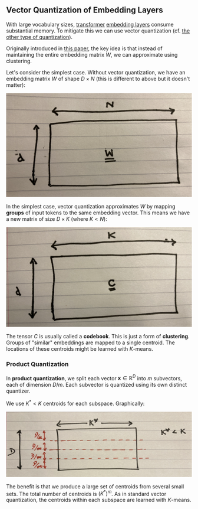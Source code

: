 ```toc
```

## Vector Quantization of Embedding Layers
With large vocabulary sizes, [transformer](Attention%20is%20All%20You%20Need.md) [embedding layers](On%20The%20GPT%20Embedding%20Layer.md) consume substantial memory. To mitigate this we can use vector quantization (cf. [the other type of quantization](../../Computing/Quantisation/Quantization%20in%20Neural%20Nets%20-%20Key%20Concepts.md)). 

Originally introduced in [this paper](https://lear.inrialpes.fr/pubs/2011/JDS11/jegou_searching_with_quantization.pdf), the key idea is that instead of maintaining the entire embedding matrix $W$, we can approximate using clustering.

Let's consider the simplest case. Without vector quantization, we have an embedding matrix $W$ of shape $D \times N$ (this is different to above but it doesn't matter):

![|500](_attachments/Screenshot%202023-01-13%20at%2018.37.29.png)

In the simplest case, vector quantization approximates $W$ by mapping **groups** of input tokens to the same embedding vector. This means we have a new matrix of size $D \times K$ (where $K < N$):

![|500](_attachments/Screenshot%202023-01-13%20at%2018.42.45.png)

The tensor $C$ is usually called a **codebook**. 
This is just a form of **clustering**. Groups of "similar" embeddings are mapped to a single centroid. The locations of these centroids might be learned with $K$-means.

### Product Quantization

In **product quantization**, we split each vector $\boldsymbol{x} \in \mathbb{R}^D$ into $m$ subvectors, each of dimension $D/m$. Each subvector is quantized using its own distinct quantizer.

We use $K^* < K$ centroids for each subspace. Graphically:

![|500](_attachments/Screenshot%202023-01-15%20at%2017.42.22.png)

The benefit is that we produce a large set of centroids from several small sets. The total number of centroids is $(K^*)^m$. 
As in standard vector quantization, the centroids within each subspace are learned with $K$-means. 